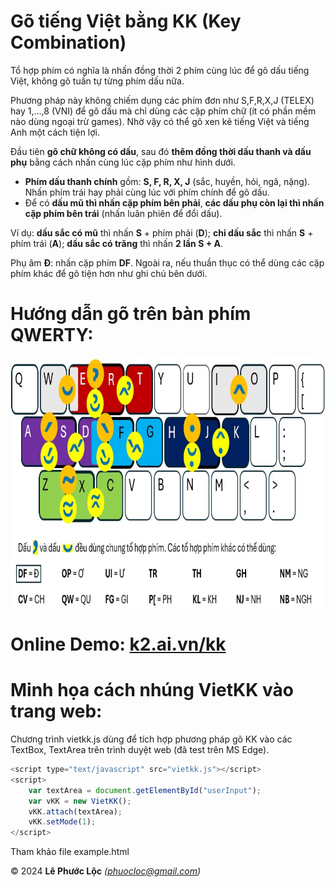 # Gõ tiếng Việt bằng KK (Key Combination)

Tổ hợp phím có nghĩa là nhấn đồng thời 2 phím cùng lúc để gõ dấu tiếng Việt, không gõ tuần tự từng phím dấu nữa.

Phương pháp này không chiếm dụng các phím đơn như S,F,R,X,J (TELEX) hay 1,...,8 (VNI) để gõ dấu mà chỉ dùng các cặp phím chữ (ít có phần mềm nào dùng ngoại trừ games). Nhờ vậy có thể gõ xen kẽ tiếng Việt và tiếng Anh một cách tiện lợi.

Đầu tiên **gõ chữ không có dấu**, sau đó **thêm đồng thời dấu thanh và dấu phụ** bằng cách nhấn cùng lúc cặp phím như hình dưới.
- **Phím dấu thanh chính** gồm: **S, F, R, X, J** (sắc, huyền, hỏi, ngã, nặng). Nhấn phím trái hay phải cùng lúc với phím chính để gõ dấu.
- Để có **dấu mũ thì nhấn cặp phím bên phải**, **các dấu phụ còn lại thì nhấn cặp phím bên trái** (nhấn luân phiên để đổi dấu).

Ví dụ: **dấu sắc có mũ** thì nhấn **S** + phím phải (**D**); **chỉ dấu sắc** thì nhấn **S** + phím trái (**A**); **dấu sắc có trăng** thì nhấn **2 lần S + A**.

Phụ âm **Đ**: nhấn cặp phím **DF**. Ngoài ra, nếu thuần thục có thể dùng các cặp phím khác để gõ tiện hơn như ghi chú bên dưới.

# Hướng dẫn gõ trên bàn phím QWERTY:
<img src="kk_keyboard_layout.jpg" width="800" height="400"/>

# Online Demo: [k2.ai.vn/kk](https://k2.ai.vn/kk)

# Minh họa cách nhúng VietKK vào trang web:
Chương trình vietkk.js dùng để tích hợp phương pháp gõ KK vào các TextBox, TextArea trên trình duyệt web (đã test trên MS Edge).
```javascript
<script type="text/javascript" src="vietkk.js"></script>
<script>
    var textArea = document.getElementById("userInput");
    var vKK = new VietKK();
    vKK.attach(textArea);
    vKK.setMode(1);
</script>
```
Tham khảo file example.html

© 2024 **Lê Phước Lộc** *(phuocloc@gmail.com)*
